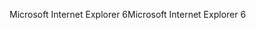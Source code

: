 <span data-ttu-id="ef401-101">Microsoft Internet Explorer 6</span><span class="sxs-lookup"><span data-stu-id="ef401-101">Microsoft Internet Explorer 6</span></span>